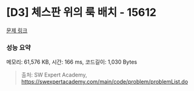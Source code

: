 # [D3] 체스판 위의 룩 배치 - 15612 

[문제 링크](https://swexpertacademy.com/main/code/problem/problemDetail.do?contestProbId=AYOBfxwaAXsDFATW) 

### 성능 요약

메모리: 61,576 KB, 시간: 166 ms, 코드길이: 1,030 Bytes



> 출처: SW Expert Academy, https://swexpertacademy.com/main/code/problem/problemList.do
